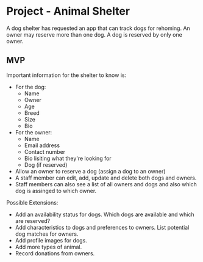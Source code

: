 # Project - Animal Shelter

A dog shelter has requested an app that can track dogs for rehoming. An owner may reserve more than one dog. A dog is reserved by only one owner.

## MVP

Important information for the shelter to know is:
* For the dog:
    * Name
    * Owner
    * Age
    * Breed
    * Size
    * Bio
* For the owner:
    * Name
    * Email address
    * Contact number
    * Bio lisiting what they're looking for
    * Dog (if reserved)
* Allow an owner to reserve a dog (assign a dog to an owner)
* A staff member can edit, add, update and delete both dogs and owners.
* Staff members can also see a list of all owners and dogs and also which dog is assinged to which owner.

Possible Extensions:

* Add an availability status for dogs. Which dogs are available and which are reserved?
* Add characteristics to dogs and preferences to owners. List potential dog matches for owners.
* Add profile images for dogs.
* Add more types of animal.
* Record donations from owners.
